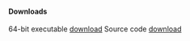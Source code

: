 #### Downloads
<tr>
<td>64-bit executable</td>
  <td><a href="https://github.com/mqhirr/Zephyr/archive/refs/heads/stable.zip">download</a></td>
  </tr>
  
  <tr>
<td>Source code</td>
  <td><a href="https://github.com/mqhirr/Zephyr/archive/refs/heads/stable.zip">download</a></td>
  </tr>

